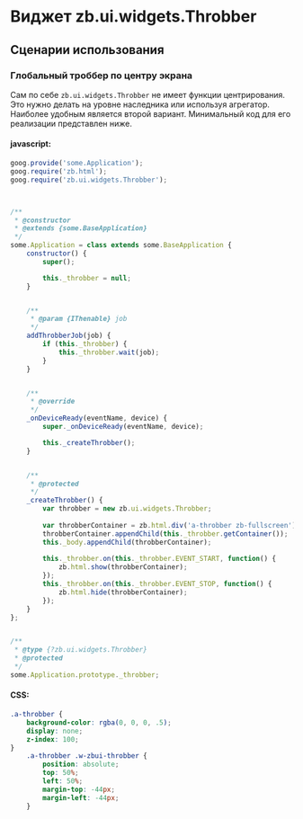 # Виджет zb.ui.widgets.Throbber

## Сценарии использования

### Глобальный троббер по центру экрана

Сам по себе `zb.ui.widgets.Throbber` не имеет функции центрирования. Это нужно делать на уровне наследника или используя агрегатор.
Наиболее удобным является второй вариант. Минимальный код для его реализации представлен ниже.

#### javascript:

```javascript
goog.provide('some.Application');
goog.require('zb.html');
goog.require('zb.ui.widgets.Throbber');



/**
 * @constructor
 * @extends {some.BaseApplication}
 */
some.Application = class extends some.BaseApplication {
	constructor() {
		super();

		this._throbber = null;
	}


	/**
	 * @param {IThenable} job
	 */
	addThrobberJob(job) {
		if (this._throbber) {
			this._throbber.wait(job);
		}
	}


	/**
	 * @override
	 */
	_onDeviceReady(eventName, device) {
		super._onDeviceReady(eventName, device);

		this._createThrobber();
	}


	/**
	 * @protected
	 */
	_createThrobber() {
		var throbber = new zb.ui.widgets.Throbber;
	
		var throbberContainer = zb.html.div('a-throbber zb-fullscreen');
		throbberContainer.appendChild(this._throbber.getContainer());
		this._body.appendChild(throbberContainer);
		
		this._throbber.on(this._throbber.EVENT_START, function() {
			zb.html.show(throbberContainer);
		});
		this._throbber.on(this._throbber.EVENT_STOP, function() {
			zb.html.hide(throbberContainer);
		});
	}
};


/**
 * @type {?zb.ui.widgets.Throbber}
 * @protected
 */
some.Application.prototype._throbber;
```

#### CSS:

```css
.a-throbber {
	background-color: rgba(0, 0, 0, .5);
	display: none;
	z-index: 100;
}
	.a-throbber .w-zbui-throbber {
		position: absolute;
		top: 50%;
		left: 50%;
		margin-top: -44px;
		margin-left: -44px;
	}
```

